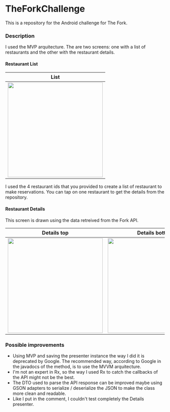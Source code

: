 # TheForkChallenge
This is a repository for the Android challenge for The Fork.

### Description

I used the MVP arquitecture. The are two screens: one with a list of restaurants and the other with the restaurant details.

#### Restaurant List

| List |
| -- |
| <img src="https://user-images.githubusercontent.com/10503925/69107259-86e3ed80-0a4f-11ea-812c-910fcb044419.png" width="300px" /> |

I used the 4 restaurant ids that you provided to create a list of restaurant to make reservations. You can tap on one restaurant to get the details from the repository.

#### Restaurant Details

This screen is drawn using the data retreived from the Fork API. 

| Details top | Details bottom |
|---|---|
| <img src="https://user-images.githubusercontent.com/10503925/69107264-89464780-0a4f-11ea-90fc-4d6588704d77.png" width="300px"/> | <img src="https://user-images.githubusercontent.com/10503925/69107265-8b100b00-0a4f-11ea-9a0a-c2af8505e1c1.png" width="300px" /> |

### Possible improvements

- Using MVP and saving the presenter instance the way I did it is deprecated by Google. The recommended way, according to Google in the javadocs of the method, is to use the MVVM arquitecture.
- I'm not an expert in Rx, so the way I used Rx to catch the callbacks of the API might not be the best.
- The DTO used to parse the API response can be improved maybe using GSON adapters to serialize / deserialize the JSON to make the class more clean and readable.
- Like I put in the comment, I couldn't test completely the Details presenter.


